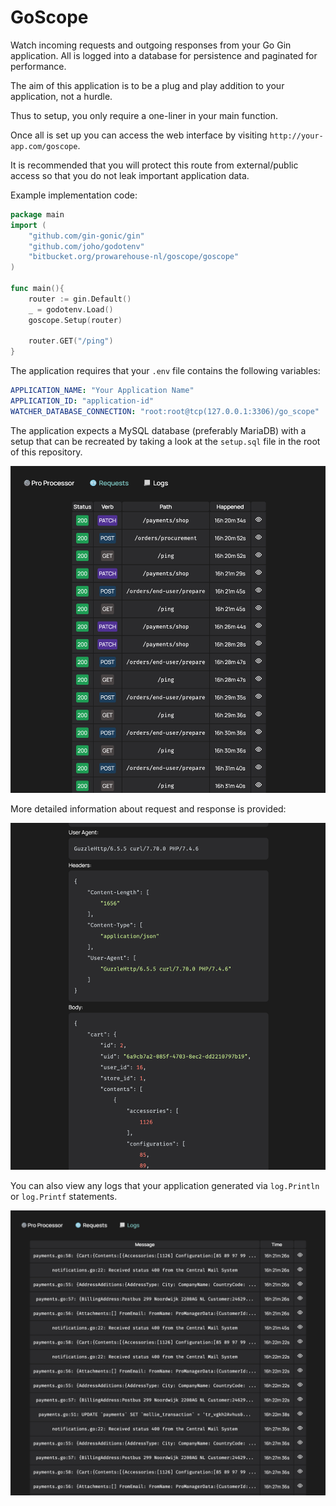 # GoScope

Watch incoming requests and outgoing responses from your Go Gin application. All is logged into a database for persistence and paginated for performance.

The aim of this application is to be a plug and play addition to your application, not a hurdle.

Thus to setup, you only require a one-liner in your main function.

Once all is set up you can access the web interface by visiting `http://your-app.com/goscope`. 

It is recommended that you will protect this route from external/public access so that you do not leak important application data.

Example implementation code: 
```go
package main
import (
    "github.com/gin-gonic/gin"
    "github.com/joho/godotenv"
    "bitbucket.org/prowarehouse-nl/goscope/goscope"
)

func main(){
    router := gin.Default()
    _ = godotenv.Load()
    goscope.Setup(router)
    
    router.GET("/ping")
}
```

The application requires that your `.env` file contains the following variables:

```yaml
APPLICATION_NAME: "Your Application Name"
APPLICATION_ID: "application-id"
WATCHER_DATABASE_CONNECTION: "root:root@tcp(127.0.0.1:3306)/go_scope"
```

The application expects a MySQL database (preferably MariaDB) with a setup that can be recreated by taking a look at the `setup.sql` file in the root of this repository.

![GoScope Dashboard](https://raw.githubusercontent.com/averageflow/goscope/master/showcase/0.png)

More detailed information about request and response is provided:

![GoScope Dashboard](https://raw.githubusercontent.com/averageflow/goscope/master/showcase/1.png)

You can also view any logs that your application generated via `log.Println` or `log.Printf` statements.

![GoScope Dashboard](https://raw.githubusercontent.com/averageflow/goscope/master/showcase/2.png)